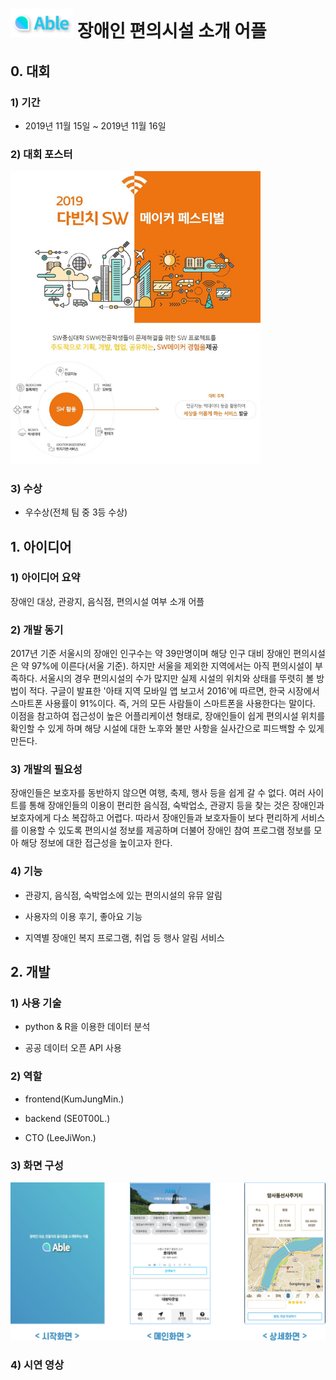 # <img src="./최종/로고.png" width="100"> 장애인 편의시설 소개 어플


## 0. 대회
### 1) 기간
- 2019년 11월 15일 ~ 2019년 11월 16일


### 2) 대회 포스터
<img src="./최종/poster.jpg" width="400">

### 3) 수상
- 우수상(전체 팀 중 3등 수상)



## 1. 아이디어
### 1) 아이디어 요약
장애인 대상, 관광지, 음식점, 편의시설 여부 소개 어플

### 2) 개발 동기
2017년 기준 서울시의 장애인 인구수는 약 39만명이며 해당 인구 대비 장애인 편의시설은 약 97%에 이른다(서울 기준). 하지만 서울을 제외한 지역에서는 아직 편의시설이 부족하다. 서울시의 경우 편의시설의 수가 많지만 실제 시설의 위치와 상태를 뚜렷히 볼 방법이 적다. 구글이 발표한 '아태 지역 모바일 앱 보고서 2016'에 따르면, 한국 시장에서 스마트폰 사용률이 91%이다. 즉, 거의 모든 사람들이 스마트폰을 사용한다는 말이다.
이점을 참고하여 접근성이 높은 어플리케이션 형태로, 장애인들이 쉽게 편의시설 위치를 확인할 수 있게 하며 해당 시설에 대한 노후와 불만 사항을 실사간으로 피드백할 수 있게 만든다.


### 3) 개발의 필요성
장애인들은 보호자를 동반하지 않으면 여행, 축제, 행사 등을 쉽게 갈 수 없다. 여러 사이트를 통해 장애인들의 이용이 편리한 음식점, 숙박업소, 관광지 등을 찾는 것은 장애인과 보호자에게 다소 복잡하고 어렵다. 따라서 장애인들과 보호자들이 보다 편리하게 서비스를 이용할 수 있도록 편의시설 정보를 제공하며 더불어 장애인 참여 프로그램 정보를 모아 해당 정보에 대한 접근성을 높이고자 한다.

### 4) 기능
- 관광지, 음식점, 숙박업소에 있는 편의시설의 유뮤 알림

- 사용자의 이용 후기, 좋아요 기능

- 지역별 장애인 복지 프로그램, 취업 등 행사 알림 서비스



## 2. 개발
### 1) 사용 기술
- python & R을 이용한 데이터 분석

- 공공 데이터 오픈 API 사용

### 2) 역할
- frontend(KumJungMin.)

- backend (SE0T00L.)

- CTO (LeeJiWon.)

### 3) 화면 구성
![main](./최종/main.png)


### 4) 시연 영상
